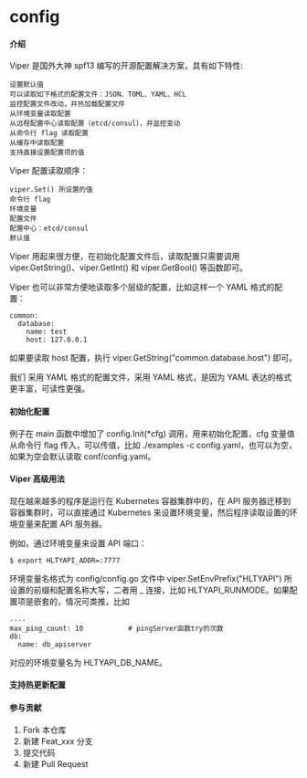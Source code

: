 # config

#### 介绍
Viper 是国外大神 spf13 编写的开源配置解决方案，具有如下特性:

	设置默认值
	可以读取如下格式的配置文件：JSON、TOML、YAML、HCL
	监控配置文件改动，并热加载配置文件
	从环境变量读取配置
	从远程配置中心读取配置（etcd/consul），并监控变动
	从命令行 flag 读取配置
	从缓存中读取配置
	支持直接设置配置项的值

Viper 配置读取顺序：

	viper.Set() 所设置的值
	命令行 flag
	环境变量
	配置文件
	配置中心：etcd/consul
	默认值

Viper 用起来很方便，在初始化配置文件后，读取配置只需要调用 viper.GetString()、viper.GetInt() 和 viper.GetBool() 等函数即可。

Viper 也可以非常方便地读取多个层级的配置，比如这样一个 YAML 格式的配置：

	common:
	  database:
	    name: test
	    host: 127.0.0.1

如果要读取 host 配置，执行 viper.GetString("common.database.host") 即可。

我们 采用 YAML 格式的配置文件，采用 YAML 格式，是因为 YAML 表达的格式更丰富，可读性更强。

#### 初始化配置
例子在 main 函数中增加了 config.Init(*cfg) 调用，用来初始化配置，cfg 变量值从命令行 flag 传入，可以传值，比如 ./examples -c config.yaml，也可以为空，如果为空会默认读取 conf/config.yaml。


#### Viper 高级用法

现在越来越多的程序是运行在 Kubernetes 容器集群中的，在 API 服务器迁移到容器集群时，可以直接通过 Kubernetes 来设置环境变量，然后程序读取设置的环境变量来配置 API 服务器。

例如，通过环境变量来设置 API  端口：

	$ export HLTYAPI_ADDR=:7777

环境变量名格式为 config/config.go 文件中 viper.SetEnvPrefix("HLTYAPI") 所设置的前缀和配置名称大写，二者用 _ 连接，比如 HLTYAPI_RUNMODE。如果配置项是嵌套的，情况可类推，比如

	....
	max_ping_count: 10           # pingServer函数try的次数
	db:                    
	  name: db_apiserver
	
对应的环境变量名为 HLTYAPI_DB_NAME。

#### 支持热更新配置



#### 参与贡献

1.  Fork 本仓库
2.  新建 Feat_xxx 分支
3.  提交代码
4.  新建 Pull Request


